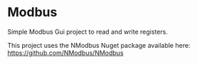 # Modbus
Simple Modbus Gui project to read and write registers. 

This project uses the NModbus Nuget package available here: https://github.com/NModbus/NModbus

